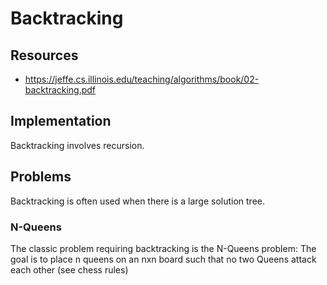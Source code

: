 # Backtracking

## Resources 

- https://jeffe.cs.illinois.edu/teaching/algorithms/book/02-backtracking.pdf

## Implementation

Backtracking involves recursion. 

## Problems

Backtracking is often used when there is a large solution tree. 

### N-Queens

The classic problem requiring backtracking is the N-Queens problem: The goal is to 
place n queens on an nxn board such that no two Queens attack each other (see chess 
rules)
